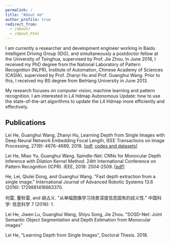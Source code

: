 ```yaml
---
permalink: /
title: "About me"
author_profile: true
redirect_from: 
  - /about/
  - /about.html
---
```


I am currently a researcher and development engineer working in Baidu Intelligent Driving Group (IDG), and simultaneously a postdoctor fellow at the University of Tsinghua, supervised by Prof. Jie Zhou. In June 2018, I received my PhD degree from the National Laboratory of Pattern Recognition (NLPR), Institute of Automation, Chinese Academy of Sciences (CASIA), supervised by Prof. Zhanyi Hu and Prof. Guanghui Wang. Prior to this, I received my BS degree from BeiHang University in June 2013.

My research focuses on computer vision, machine learning and pattern recognition. I am interested in L4 Hdmap Autonomous Update: how to use the state-of-the-art algorithms to update the L4 Hdmap more efficiently and effectively.

## Publications

Lei He, Guanghui Wang, Zhanyi Hu, Learning Depth from Single Images with Deep Neural Network Embedding Focal Length, IEEE Transactions on Image Processing, 27(9): 4676-4689, 2018. [[pdf](https://arxiv.org/abs/1803.10039), [codes and datasets](https://pan.baidu.com/s/1YVjMPTbYgUsphoSWPifJkQ)]

Lei He, Miao Yu, Guanghui Wang. Spindle-Net: CNNs for Monocular Depth Inference with Dilation Kernel Method. 24th International Conference on Pattern Recognition (ICPR). IEEE, 2018: 2504-2509. [[pdf](http://leiup.github.io/files/Spindle-Net.pdf)]

He, Lei, Qiulei Dong, and Guanghui Wang. "Fast depth extraction from a single image." International Journal of Advanced Robotic Systems 13.6 (2016): 1729881416663370.

何雷, 董秋雷, and 胡占义. "从单幅图像学习场景深度信息固有的歧义性." 中国科学: 信息科学 7 (2016): 1.

Lei He, Jiwen Lu, Guanghui Wang, Shiyu Song, Jie Zhou. "SOSD-Net: Joint Semantic Object Segmentation and Depth Estimation from Monocular images"

Lei He, "Learning Depth from Single Images", Doctoral Thesis. 2018.
